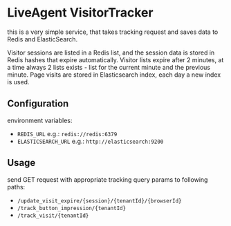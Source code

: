 # LiveAgent VisitorTracker

this is a very simple service, that takes tracking request and saves data to Redis and ElasticSearch.

Visitor sessions are listed in a Redis list, and the session data is stored in Redis hashes that expire automatically.
Visitor lists expire after 2 minutes, at a time always 2 lists exists - list for the current minute and the previous minute.
Page visits are stored in Elasticsearch index, each day a new index is used. 

## Configuration
environment variables:
- `REDIS_URL` e.g.: `redis://redis:6379`
- `ELASTICSEARCH_URL` e.g.: `http://elasticsearch:9200`


## Usage
send GET request with appropriate tracking query params to following paths:
- `/update_visit_expire/{session}/{tenantId}/{browserId}`
- `/track_button_impression/{tenantId}`
- `/track_visit/{tenantId}`
